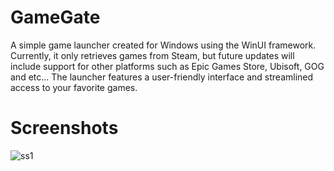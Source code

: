 # GameGate
A simple game launcher created for Windows using the WinUI framework. Currently, it only retrieves games from Steam, but future updates will include support for other platforms such as Epic Games Store, Ubisoft, GOG and etc... The launcher features a user-friendly interface and streamlined access to your favorite games.

# Screenshots
![ss1](https://github.com/user-attachments/assets/1619e9c6-cb8e-414d-98bc-e7bfdb1d5511)

